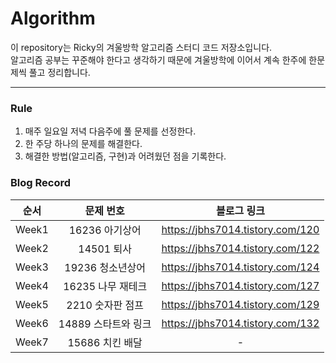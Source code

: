 # Algorithm
이 repository는 Ricky의 겨울방학 알고리즘 스터디 코드 저장소입니다.  
알고리즘 공부는 꾸준해야 한다고 생각하기 때문에 겨울방학에 이어서 계속 한주에 한문제씩 풀고 정리합니다.
  
---
  
### Rule
1. 매주 일요일 저녁 다음주에 풀 문제를 선정한다.
2. 한 주당 하나의 문제를 해결한다.
3. 해결한 방법(알고리즘, 구현)과 어려웠던 점을 기록한다.

### Blog Record
|순서|문제 번호|블로그 링크|
|:---:|:---:|:---:|
|Week1|16236 아기상어|https://jbhs7014.tistory.com/120|
|Week2|14501 퇴사|https://jbhs7014.tistory.com/122|
|Week3|19236 청소년상어|https://jbhs7014.tistory.com/124|
|Week4|16235 나무 재테크|https://jbhs7014.tistory.com/127|
|Week5|2210 숫자판 점프|https://jbhs7014.tistory.com/129|
|Week6|14889 스타트와 링크|https://jbhs7014.tistory.com/132|
|Week7|15686 치킨 배달|-|